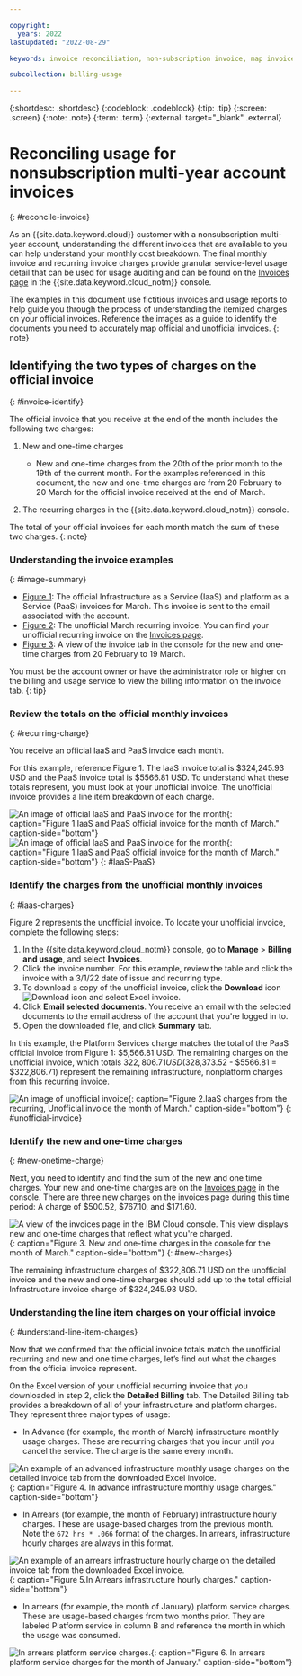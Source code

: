 ```yaml
---

copyright:
  years: 2022
lastupdated: "2022-08-29"

keywords: invoice reconciliation, non-subscription invoice, map invoice, map usage, one time charges, recurring invoice, 

subcollection: billing-usage

---
```


{:shortdesc: .shortdesc}
{:codeblock: .codeblock}
{:tip: .tip}
{:screen: .screen}
{:note: .note}
{:term: .term}
{:external: target="_blank" .external}

# Reconciling usage for nonsubscription multi-year account invoices 
{: #reconcile-invoice}

As an {{site.data.keyword.cloud}} customer with a nonsubscription multi-year account, understanding the different invoices that are available to you can help understand your monthly cost breakdown. The final monthly invoice and recurring invoice charges provide granular service-level usage detail that can be used for usage auditing and can be found on the [Invoices page](/billing/invoices) in the {{site.data.keyword.cloud_notm}} console.

The examples in this document use fictitious invoices and usage reports to help guide you through the process of understanding the itemized charges on your official invoices. Reference the images as a guide to identify the documents you need to accurately map official and unofficial invoices.
{: note} 


## Identifying the two types of charges on the official invoice 
{: #invoice-identify}

The official invoice that you receive at the end of the month includes the following two charges:

1. New and one-time charges
   * New and one-time charges from the 20th of the prior month to the 19th of the current month. For the examples referenced in this document, the new and one-time charges are from 20 February to 20 March for the official invoice received at the end of March.

2. The recurring charges in the {{site.data.keyword.cloud_notm}} console.
 
The total of your official invoices for each month match the sum of these two charges. 
{: note}

### Understanding the invoice examples 
{: #image-summary} 

* [Figure 1](/docs/billing-usage?topic=billing-usage-reconcile-invoice#IaaS-PaaS): The official Infrastructure as a Service (IaaS) and platform as a Service (PaaS) invoices for March. This invoice is sent to the email associated with the account. 
* [Figure 2](/docs/billing-usage?topic=billing-usage-reconcile-invoice#unofficial-invoice): The unofficial March recurring invoice. You can find your unofficial recurring invoice on the [Invoices page](/billing/invoices). 
* [Figure 3](/docs/billing-usage?topic=billing-usage-reconcile-invoice#new-charges): A view of the invoice tab in the console for the new and one-time charges from 20 February to 19 March. 

You must be the account owner or have the administrator role or higher on the billing and usage service to view the billing information on the invoice tab. 
{: tip} 

### Review the totals on the official monthly invoices 
{: #recurring-charge}

You receive an official IaaS and PaaS invoice each month. 

For this example, reference Figure 1. The IaaS invoice total is $324,245.93 USD and the PaaS invoice total is $5566.81 USD. To understand what these totals represent, you must look at your unofficial invoice. The unofficial invoice provides a line item breakdown of each charge. 

![An image of official IaaS and PaaS invoice for the month](images/official-march-invoice.png){: caption="Figure 1.IaaS and PaaS official invoice for the month of March." caption-side="bottom"} 
![An image of official IaaS and PaaS invoice for the month](images/official-invoice-2.png){: caption="Figure 1.IaaS and PaaS official invoice for the month of March." caption-side="bottom"} 
{: #IaaS-PaaS}

### Identify the charges from the unofficial monthly invoices
{: #iaas-charges}

Figure 2 represents the unofficial invoice. To locate your unofficial invoice, complete the following steps:

1. In the {{site.data.keyword.cloud_notm}} console, go to **Manage** > **Billing and usage**, and select **Invoices**.
1. Click the invoice number. For this example, review the table and click the invoice with a 3/1/22 date of issue and recurring type. 
1. To download a copy of the unofficial invoice, click the **Download** icon ![Download icon](../icons/download.svg "Download") and select Excel invoice.
1. Click **Email selected documents**. You receive an email with the selected documents to the email address of the account that you're logged in to.
1. Open the downloaded file, and click **Summary** tab. 

In this example, the Platform Services charge matches the total of the PaaS official invoice from Figure 1: $5,566.81 USD. The remaining charges on the unofficial invoice, which totals $322,806.71 USD ($328,373.52 - $5566.81 = $322,806.71) represent the remaining infrastructure, nonplatform charges from this recurring invoice. 

![An image of unofficial invoice](images/Recurring-invoice.png){: caption="Figure 2.IaaS charges from the recurring, Unofficial invoice the month of March." caption-side="bottom"} 
{: #unofficial-invoice}

### Identify the new and one-time charges 
{: #new-onetime-charge}

Next, you need to identify and find the sum of the new and one time charges. Your new and one-time charges are on the [Invoices page](/billing/invoices) in the console. There are three new charges on the invoices page during this time period: A charge of $500.52, $767.10, and $171.60.

![A view of the invoices page in the IBM Cloud console. This view displays new and one-time charges that reflect what you're charged.](images/example-invoice-console.png){: caption="Figure 3. New and one-time charges in the console for the month of March." caption-side="bottom"}
{: #new-charges}

The remaining infrastructure charges of $322,806.71 USD on the unofficial invoice and the new and one-time charges should add up to the total official Infrastructure invoice charge of $324,245.93 USD.

### Understanding the line item charges on your official invoice 
{: #understand-line-item-charges}

Now that we confirmed that the official invoice totals match the unofficial recurring and new and one time charges, let’s find out what the charges from the official invoice represent. 

On the Excel version of your unofficial recurring invoice that you downloaded in step 2, click the **Detailed Billing** tab. The Detailed Billing tab provides a breakdown of all of your infrastructure and platform charges. They represent three major types of usage: 

* In Advance (for example, the month of March) infrastructure monthly usage charges. These are recurring charges that you incur until you cancel the service. The charge is the same every month. 


![An example of an advanced infrastructure monthly usage charges on the detailed invoice tab from the downloaded Excel invoice. ](images/advance-billing.png){: caption="Figure 4. In advance infrastructure monthly usage charges." caption-side="bottom"}
 
* In Arrears (for example, the month of February) infrastructure hourly charges. These are usage-based charges from the previous month. Note the `672 hrs * .066` format of the charges. In arrears, infrastructure hourly charges are always in this format.

![An example of an arrears infrastructure hourly charge on the detailed invoice tab from the downloaded Excel invoice.](images/arrears-hourly.png){: caption="Figure 5.In Arrears infrastructure hourly charges." caption-side="bottom"}

* In arrears (for example, the month of January) platform service charges. These are usage-based charges from two months prior. They are labeled Platform service in column B and reference the month in which the usage was consumed. 

![In arrears platform service charges.](images/arrears-platform-service-charges.png){: caption="Figure 6. In arrears platform service charges for the month of January." caption-side="bottom"}
